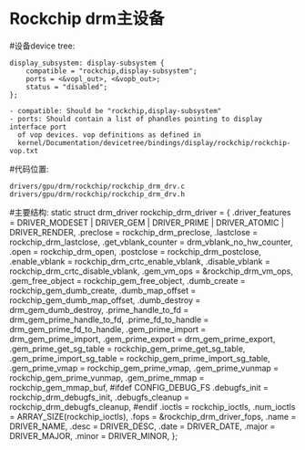 # Rockchip drm主设备

#设备device tree:

    display_subsystem: display-subsystem {
    	compatible = "rockchip,display-subsystem";
    	ports = <&vopl_out>, <&vopb_out>;
    	status = "disabled";
    };

    - compatible: Should be "rockchip,display-subsystem"
    - ports: Should contain a list of phandles pointing to display interface port
      of vop devices. vop definitions as defined in
      kernel/Documentation/devicetree/bindings/display/rockchip/rockchip-vop.txt

#代码位置:

    drivers/gpu/drm/rockchip/rockchip_drm_drv.c
    drivers/gpu/drm/rockchip/rockchip_drm_drv.h

#主要结构:
    static struct drm_driver rockchip_drm_driver = {
    	.driver_features	= DRIVER_MODESET | DRIVER_GEM |
    				  DRIVER_PRIME | DRIVER_ATOMIC |
    				  DRIVER_RENDER,
    	.preclose		= rockchip_drm_preclose,
    	.lastclose		= rockchip_drm_lastclose,
    	.get_vblank_counter	= drm_vblank_no_hw_counter,
    	.open			= rockchip_drm_open,
    	.postclose		= rockchip_drm_postclose,
    	.enable_vblank		= rockchip_drm_crtc_enable_vblank,
    	.disable_vblank		= rockchip_drm_crtc_disable_vblank,
    	.gem_vm_ops		= &rockchip_drm_vm_ops,
    	.gem_free_object	= rockchip_gem_free_object,
    	.dumb_create		= rockchip_gem_dumb_create,
    	.dumb_map_offset	= rockchip_gem_dumb_map_offset,
    	.dumb_destroy		= drm_gem_dumb_destroy,
    	.prime_handle_to_fd	= drm_gem_prime_handle_to_fd,
    	.prime_fd_to_handle	= drm_gem_prime_fd_to_handle,
    	.gem_prime_import	= drm_gem_prime_import,
    	.gem_prime_export	= drm_gem_prime_export,
    	.gem_prime_get_sg_table	= rockchip_gem_prime_get_sg_table,
    	.gem_prime_import_sg_table	= rockchip_gem_prime_import_sg_table,
    	.gem_prime_vmap		= rockchip_gem_prime_vmap,
    	.gem_prime_vunmap	= rockchip_gem_prime_vunmap,
    	.gem_prime_mmap		= rockchip_gem_mmap_buf,
    #ifdef CONFIG_DEBUG_FS
    	.debugfs_init		= rockchip_drm_debugfs_init,
    	.debugfs_cleanup	= rockchip_drm_debugfs_cleanup,
    #endif
    	.ioctls			= rockchip_ioctls,
    	.num_ioctls		= ARRAY_SIZE(rockchip_ioctls),
    	.fops			= &rockchip_drm_driver_fops,
    	.name	= DRIVER_NAME,
    	.desc	= DRIVER_DESC,
    	.date	= DRIVER_DATE,
    	.major	= DRIVER_MAJOR,
    	.minor	= DRIVER_MINOR,
    };

